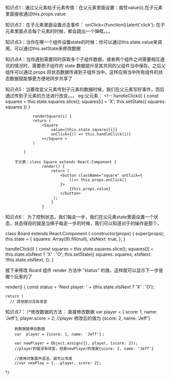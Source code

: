 知识点1：通过父元素给子元素传值：在父元素里面设置：属性value(i),在子元素里面接收通过this.props.value

知识点2：在子元素里面设置点击事件： onClick={function(){alert('click');  在子元素里面点击每个元素的时候，都会跳出一个弹框。。。 
<!-- 为了使用方便，我们使用箭头函数：onClick={() => alert('click')}   -->

知识点3：当你在哪一个组件设置state的时候：你可以通过this.state.value来调用，可以通过this.setState来修改数据

知识点4：当你遇到需要同时获取多个子组件数据，或者两个组件之间需要相互通讯的情况时，需要把子组件的 state 数据提升至其共同的父组件当中保存。之后父组件可以通过 props 将状态数据传递到子组件当中。这样应用当中所有组件的状态数据就能够更方便地同步共享了

知识点5：当要改变父元素传到子元素的数据时候，我们在父元素写好事件，而后通过传到子元素的方法进行改变。。。
        eg:父元素：
                <!-- handleClick(i) {
                const squares = this.state.squares.slice();
                squares[i] = 'X';
                this.setState({
                    squares: squares
                })
            }

                renderSquare(i) {
                return (
                    <Square 
                        value={this.state.squares[i]}
                        onClick={() => this.handleClick(i)}    
                    ></Square >
                )
      
            }

        子元素：class Square extends React.Component {
                    render() {
                        return (
                            <button className="square" onClick={
                                ()=> this.props.onClick()
                            }>
                                {this.props.value}
                            </button>
                         );
                        }
                    }

知识点6： 为了控制状态，我们每走一步，我们在父元素state里面设置一个状态，状态得目的就是当棋子每走一步的时候，我们可以知道对于的操作是那个，

class Board extends React.Component {
  constructor(props) {
    super(props);
    this.state = {
      squares: Array(9).fill(null),
      xIsNext: true,
    };
  }

handleClick(i) {
    const squares = this.state.squares.slice();
    squares[i] = this.state.xIsNext ? 'X' : 'O';
    this.setState({
      squares: squares,
      xIsNext: !this.state.xIsNext,
    });
  }

  接下来修改 Board 组件 render 方法中 “status” 的值，这样就可以显示下一步是哪个玩家的了

render() {
    const status = 'Next player: ' + (this.state.xIsNext ? 'X' : 'O');

    return (
      // 其他部分没有改变


知识点7： 
/*修改数据的方法：
        直接修改数据
        var player = { score: 1, name: 'Jeff'};
        player.score = 2;
        //player 修改后的值为 {score: 2, name: 'Jeff'}

        新数据替换旧数据
        var  player = {score: 1, name: 'Jeff'}；

        var newPlayer = Object.assign({}, player, {score: 2});
        //player的值没有改变，但是newPlayer的值是{score: 2, name: 'Jeff'}

        //使用对象展开语法，就可以写成
        //var newPlay = {...player, score: 2};
*/